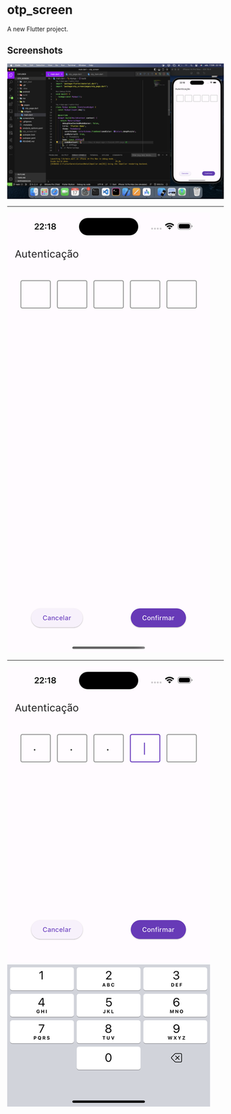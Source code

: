 # otp_screen

A new Flutter project.

## Screenshots

![screen01](./screenshots/screen01.png)

****

![screen02](./screenshots/screen02.png)

****

![screen03](./screenshots/screen03.png)

